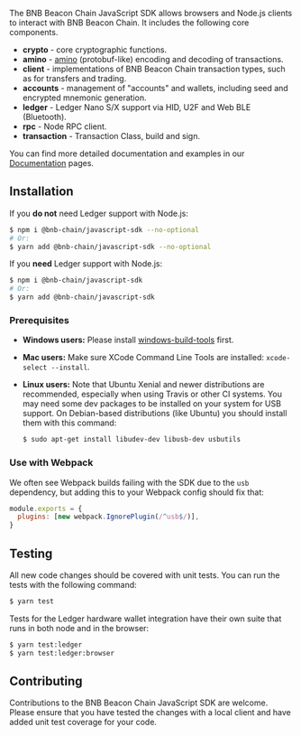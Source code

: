 The BNB Beacon Chain JavaScript SDK allows browsers and Node.js clients to interact
with BNB Beacon Chain. It includes the following core components.

- **crypto** - core cryptographic functions.
- **amino** -
  [amino](https://github.com/binance-chain/docs-site/blob/master/docs/encoding.md)
  (protobuf-like) encoding and decoding of transactions.
- **client** - implementations of BNB Beacon Chain transaction types, such as for
  transfers and trading.
- **accounts** - management of "accounts" and wallets, including seed and
  encrypted mnemonic generation.
- **ledger** - Ledger Nano S/X support via HID, U2F and Web BLE (Bluetooth).
- **rpc** - Node RPC client.
- **transaction** - Transaction Class, build and sign.

You can find more detailed documentation and examples in our
[Documentation](https://github.com/binance-chain/javascript-sdk/blob/master/docs/README.md)
pages.

## Installation

If you **do not** need Ledger support with Node.js:

```bash
$ npm i @bnb-chain/javascript-sdk --no-optional
# Or:
$ yarn add @bnb-chain/javascript-sdk --no-optional
```

If you **need** Ledger support with Node.js:

```bash
$ npm i @bnb-chain/javascript-sdk
# Or:
$ yarn add @bnb-chain/javascript-sdk
```

### Prerequisites

- **Windows users:** Please install
  [windows-build-tools](https://www.npmjs.com/package/windows-build-tools)
  first.

- **Mac users:** Make sure XCode Command Line Tools are installed:
  `xcode-select --install`.

- **Linux users:** Note that Ubuntu Xenial and newer distributions are
  recommended, especially when using Travis or other CI systems. You may need
  some dev packages to be installed on your system for USB support. On
  Debian-based distributions (like Ubuntu) you should install them with this
  command:

  ```bash
  $ sudo apt-get install libudev-dev libusb-dev usbutils
  ```

### Use with Webpack

We often see Webpack builds failing with the SDK due to the `usb` dependency,
but adding this to your Webpack config should fix that:

```js
module.exports = {
  plugins: [new webpack.IgnorePlugin(/^usb$/)],
}
```

## Testing

All new code changes should be covered with unit tests. You can run the tests
with the following command:

```bash
$ yarn test
```

Tests for the Ledger hardware wallet integration have their own suite that runs
in both node and in the browser:

```bash
$ yarn test:ledger
$ yarn test:ledger:browser
```


## Contributing

Contributions to the BNB Beacon Chain JavaScript SDK are welcome. Please ensure
that you have tested the changes with a local client and have added unit test
coverage for your code.
